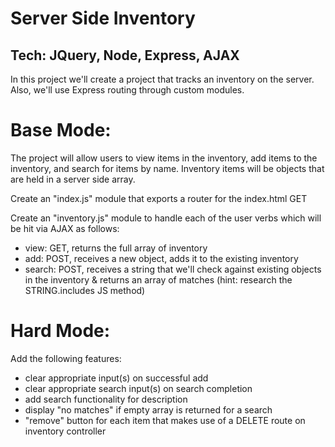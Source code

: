 Server Side Inventory
==
Tech: JQuery, Node, Express, AJAX
---
In this project we'll create a project that tracks an inventory on the server. Also, we'll use Express routing through custom modules.

Base Mode:
==

The project will allow users to view items in the inventory, add items to the inventory, and search for items by name. Inventory items will be objects that are held in a server side array.

Create an "index.js" module that exports a router for the index.html GET

Create an "inventory.js" module to handle each of the user verbs which will be hit via AJAX as follows:

- view: GET, returns the full array of inventory
- add: POST, receives a new object, adds it to the existing inventory
- search: POST, receives a string that we'll check against existing objects in the inventory & returns an array of matches (hint: research the  STRING.includes JS method)

Hard Mode:
==

Add the following features:

- clear appropriate input(s) on successful add
- clear appropriate search input(s) on search completion
- add search functionality for description
- display "no matches" if empty array is returned for a search
- "remove" button for each item that makes use of a DELETE route on inventory controller
